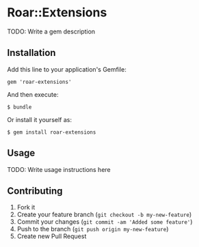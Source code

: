 # Roar::Extensions

TODO: Write a gem description

## Installation

Add this line to your application's Gemfile:

    gem 'roar-extensions'

And then execute:

    $ bundle

Or install it yourself as:

    $ gem install roar-extensions

## Usage

TODO: Write usage instructions here

## Contributing

1. Fork it
2. Create your feature branch (`git checkout -b my-new-feature`)
3. Commit your changes (`git commit -am 'Added some feature'`)
4. Push to the branch (`git push origin my-new-feature`)
5. Create new Pull Request

